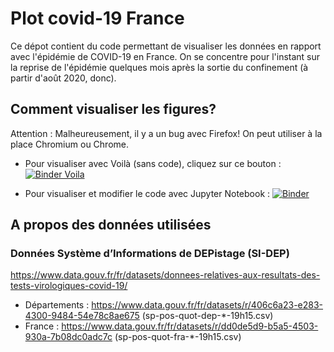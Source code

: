 # Plot covid-19 France

Ce dépot contient du code permettant de visualiser les données en rapport avec
l'épidémie de COVID-19 en France. On se concentre pour l'instant sur la reprise
de l'épidémie quelques mois après la sortie du confinement (à partir d'août
2020, donc).

## Comment visualiser les figures?

Attention : Malheureusement, il y a un bug avec Firefox! On peut utiliser à la
place Chromium ou Chrome.

- Pour visualiser avec Voilà (sans code), cliquez sur ce bouton :
[![Binder Voila](https://mybinder.org/badge_logo.svg)](https://mybinder.org/v2/gh/paugier/plot-covid19/master?urlpath=%2Fvoila%2Frender%2Fplot_covid19.ipynb)

- Pour visualiser et modifier le code avec Jupyter Notebook :
[![Binder](https://mybinder.org/badge_logo.svg)](https://mybinder.org/v2/gh/paugier/plot-covid19/master?filepath=plot_covid19.ipynb)

## A propos des données utilisées

### Données Système d’Informations de DEPistage (SI-DEP)

https://www.data.gouv.fr/fr/datasets/donnees-relatives-aux-resultats-des-tests-virologiques-covid-19/

- Départements : https://www.data.gouv.fr/fr/datasets/r/406c6a23-e283-4300-9484-54e78c8ae675 (sp-pos-quot-dep-*-19h15.csv)
- France : https://www.data.gouv.fr/fr/datasets/r/dd0de5d9-b5a5-4503-930a-7b08dc0adc7c (sp-pos-quot-fra-*-19h15.csv)
